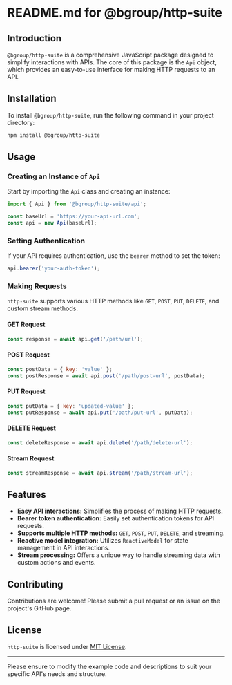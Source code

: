 # README.md for @bgroup/http-suite

## Introduction

`@bgroup/http-suite` is a comprehensive JavaScript package designed to simplify interactions with APIs. The core of this package
is the `Api` object, which provides an easy-to-use interface for making HTTP requests to an API.

## Installation

To install `@bgroup/http-suite`, run the following command in your project directory:

```bash
npm install @bgroup/http-suite
```

## Usage

### Creating an Instance of `Api`

Start by importing the `Api` class and creating an instance:

```javascript
import { Api } from '@bgroup/http-suite/api';

const baseUrl = 'https://your-api-url.com';
const api = new Api(baseUrl);
```

### Setting Authentication

If your API requires authentication, use the `bearer` method to set the token:

```javascript
api.bearer('your-auth-token');
```

### Making Requests

`http-suite` supports various HTTP methods like `GET`, `POST`, `PUT`, `DELETE`, and custom stream methods.

#### GET Request

```javascript
const response = await api.get('/path/url');
```

#### POST Request

```javascript
const postData = { key: 'value' };
const postResponse = await api.post('/path/post-url', postData);
```

#### PUT Request

```javascript
const putData = { key: 'updated-value' };
const putResponse = await api.put('/path/put-url', putData);
```

#### DELETE Request

```javascript
const deleteResponse = await api.delete('/path/delete-url');
```

#### Stream Request

```javascript
const streamResponse = await api.stream('/path/stream-url');
```

## Features

-   **Easy API interactions:** Simplifies the process of making HTTP requests.
-   **Bearer token authentication:** Easily set authentication tokens for API requests.
-   **Supports multiple HTTP methods:** `GET`, `POST`, `PUT`, `DELETE`, and streaming.
-   **Reactive model integration:** Utilizes `ReactiveModel` for state management in API interactions.
-   **Stream processing:** Offers a unique way to handle streaming data with custom actions and events.

## Contributing

Contributions are welcome! Please submit a pull request or an issue on the project's GitHub page.

## License

`http-suite` is licensed under [MIT License](https://opensource.org/licenses/MIT).

---

Please ensure to modify the example code and descriptions to suit your specific API's needs and structure.
